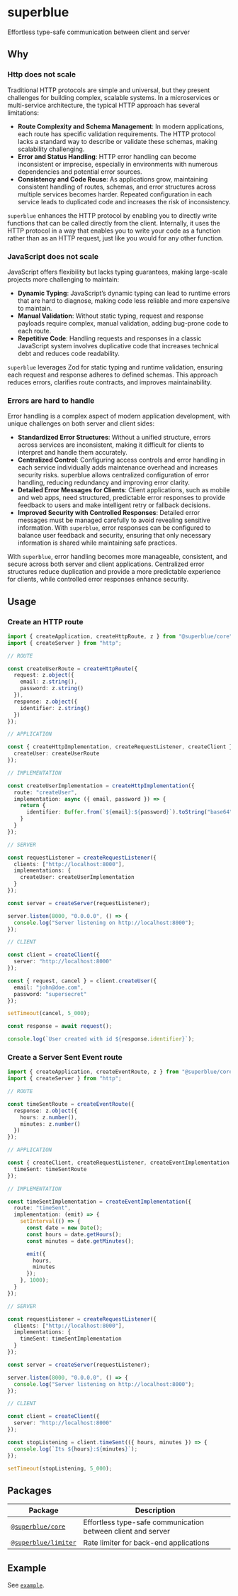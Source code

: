 # superblue

Effortless type-safe communication between client and server

## Why

### Http does not scale

Traditional HTTP protocols are simple and universal, but they present challenges for building complex, scalable systems. In a microservices or multi-service architecture, the typical HTTP approach has several limitations:

- **Route Complexity and Schema Management**: In modern applications, each route has specific validation requirements. The HTTP protocol lacks a standard way to describe or validate these schemas, making scalability challenging.
- **Error and Status Handling**: HTTP error handling can become inconsistent or imprecise, especially in environments with numerous dependencies and potential error sources.
- **Consistency and Code Reuse**: As applications grow, maintaining consistent handling of routes, schemas, and error structures across multiple services becomes harder. Repeated configuration in each service leads to duplicated code and increases the risk of inconsistency.

`superblue` enhances the HTTP protocol by enabling you to directly write functions that can be called directly from the client. Internally, it uses the HTTP protocol in a way that enables you to write your code as a function rather than as an HTTP request, just like you would for any other function.

### JavaScript does not scale

JavaScript offers flexibility but lacks typing guarantees, making large-scale projects more challenging to maintain:

- **Dynamic Typing**: JavaScript’s dynamic typing can lead to runtime errors that are hard to diagnose, making code less reliable and more expensive to maintain.
- **Manual Validation**: Without static typing, request and response payloads require complex, manual validation, adding bug-prone code to each route.
- **Repetitive Code**: Handling requests and responses in a classic JavaScript system involves duplicative code that increases technical debt and reduces code readability.

`superblue` leverages Zod for static typing and runtime validation, ensuring each request and response adheres to defined schemas. This approach reduces errors, clarifies route contracts, and improves maintainability.

### Errors are hard to handle

Error handling is a complex aspect of modern application development, with unique challenges on both server and client sides:

- **Standardized Error Structures**: Without a unified structure, errors across services are inconsistent, making it difficult for clients to interpret and handle them accurately.
- **Centralized Control**: Configuring access controls and error handling in each service individually adds maintenance overhead and increases security risks. superblue allows centralized configuration of error handling, reducing redundancy and improving error clarity.
- **Detailed Error Messages for Clients**: Client applications, such as mobile and web apps, need structured, predictable error responses to provide feedback to users and make intelligent retry or fallback decisions.
- **Improved Security with Controlled Responses**: Detailed error messages must be managed carefully to avoid revealing sensitive information. With `superblue`, error responses can be configured to balance user feedback and security, ensuring that only necessary information is shared while maintaining safe practices.

With `superblue`, error handling becomes more manageable, consistent, and secure across both server and client applications. Centralized error structures reduce duplication and provide a more predictable experience for clients, while controlled error responses enhance security.

## Usage

### Create an HTTP route

```typescript
import { createApplication, createHttpRoute, z } from "@superblue/core";
import { createServer } from "http";

// ROUTE

const createUserRoute = createHttpRoute({
  request: z.object({
    email: z.string(),
    password: z.string()
  }),
  response: z.object({
    identifier: z.string()
  })
});

// APPLICATION

const { createHttpImplementation, createRequestListener, createClient } = createApplication({
  createUser: createUserRoute
});

// IMPLEMENTATION

const createUserImplementation = createHttpImplementation({
  route: "createUser",
  implementation: async ({ email, password }) => {
    return {
      identifier: Buffer.from(`${email}:${password}`).toString("base64")
    }
  }
});

// SERVER

const requestListener = createRequestListener({
  clients: ["http://localhost:8000"],
  implementations: {
    createUser: createUserImplementation
  }
});

const server = createServer(requestListener);

server.listen(8000, "0.0.0.0", () => {
  console.log("Server listening on http://localhost:8000");
});

// CLIENT

const client = createClient({
  server: "http://localhost:8000"
});

const { request, cancel } = client.createUser({
  email: "john@doe.com",
  password: "supersecret"
});

setTimeout(cancel, 5_000);

const response = await request();

console.log(`User created with id ${response.identifier}`);
```

### Create a Server Sent Event route

```typescript
import { createApplication, createEventRoute, z } from "@superblue/core"
import { createServer } from "http";

// ROUTE

const timeSentRoute = createEventRoute({
  response: z.object({
    hours: z.number(),
    minutes: z.number()
  })
});

// APPLICATION

const { createClient, createRequestListener, createEventImplementation } = createApplication({
  timeSent: timeSentRoute
});

// IMPLEMENTATION

const timeSentImplementation = createEventImplementation({
  route: "timeSent",
  implementation: (emit) => {
    setInterval(() => {
      const date = new Date();
      const hours = date.getHours();
      const minutes = date.getMinutes();

      emit({
        hours,
        minutes
      });
    }, 1000);
  }
});

// SERVER

const requestListener = createRequestListener({
  clients: ["http://localhost:8000"],
  implementations: {
    timeSent: timeSentImplementation
  }
});

const server = createServer(requestListener);

server.listen(8000, "0.0.0.0", () => {
  console.log("Server listening on http://localhost:8000");
});

// CLIENT

const client = createClient({
  server: "http://localhost:8000"
});

const stopListening = client.timeSent(({ hours, minutes }) => {
  console.log(`Its ${hours}:${minutes}`);
});

setTimeout(stopListening, 5_000);
```

## Packages

Package | Description
---|---
[`@superblue/core`](./packages/core) | Effortless type-safe communication between client and server
[`@superblue/limiter`](./packages/limiter) | Rate limiter for back-end applications

## Example

See [`example`](./example).